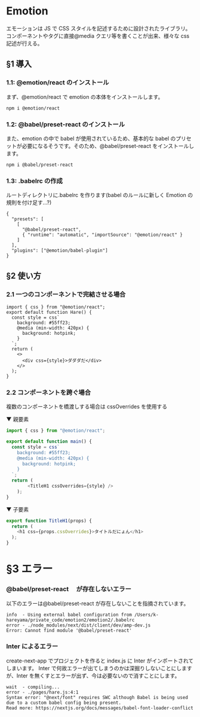 # Emotion

エモーションは JS で CSS スタイルを記述するために設計されたライブラリ。コンポーネントやタグに直接@media クエリ等を書くことが出来、様々な css 記述が行える。

## §1 導入

### 1.1: @emotion/react のインストール

まず、@emotion/react で emotion の本体をインストールします。

```
npm i @emotion/react
```

### 1.2: @babel/preset-react のインストール

また、emotion の中で babel が使用されているため、基本的な babel のプリセットが必要になるそうです。そのため、@babel/preset-react をインストールします。

```
npm i @babel/preset-react
```

### 1.3: .babelrc の作成

ルートディレクトリに.babelrc を作ります(babel のルールに新しく Emotion の規則を付け足す...?)

```javascript:.babelrc
{
  "presets": [
    [
      "@babel/preset-react",
      { "runtime": "automatic", "importSource": "@emotion/react" }
    ]
  ],
  "plugins": ["@emotion/babel-plugin"]
}
```

## §2 使い方

### 2.1 一つのコンポーネントで完結させる場合

```
import { css } from "@emotion/react";
export default function Hare() {
  const style = css`
    background: #55ff23;
    @media (min-width: 420px) {
      background: hotpink;
    }
  `;
  return (
    <>
      <div css={style}>ダダダだ</div>
    </>
  );
}
```

### 2.2 コンポーネントを跨ぐ場合

複数のコンポーネントを橋渡しする場合は cssOverrides を使用する

▼ 親要素

```javascript:main.js
import { css } from "@emotion/react";

export default function main() {
  const style = css`
    background: #55ff23;
    @media (min-width: 420px) {
      background: hotpink;
    }
  `;
  return (
		<TitleH1 cssOverrides={style} />
	);
}
```

▼ 子要素

```javascript:TitleH1.js
export function TitleH1(props) {
  return (
    <h1 css={props.cssOverrides}>タイトルだにょん</h1>
  );
}
```

# §3 エラー

### @babel/preset-react 　が存在しないエラー

以下のエラーは@babel/preset-react が存在しないことを指摘されています。

```
info  - Using external babel configuration from /Users/k-hareyama/private_code/emotion2/emotion2/.babelrc
error - ./node_modules/next/dist/client/dev/amp-dev.js
Error: Cannot find module '@babel/preset-react'
```

### Inter によるエラー

create-next-app でプロジェクトを作ると index.js に Inter がインポートされてしまいます。
Inter で何故エラーが出てしまうのかは深掘りしないことにしますが、Inter を無くすとエラーが出ず、今は必要ないので消すことにします。

```
wait  - compiling...
error - ./pages/hare.js:4:1
Syntax error: "@next/font" requires SWC although Babel is being used due to a custom babel config being present.
Read more: https://nextjs.org/docs/messages/babel-font-loader-conflict
```
